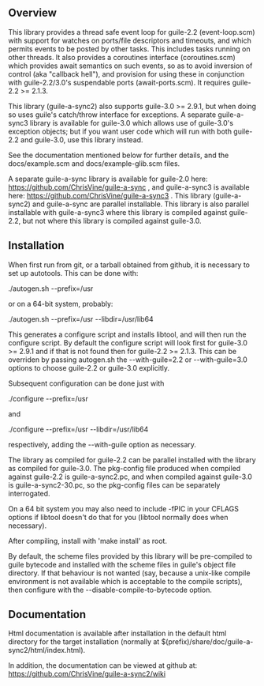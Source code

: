 Overview
--------

This library provides a thread safe event loop for guile-2.2
(event-loop.scm) with support for watches on ports/file descriptors
and timeouts, and which permits events to be posted by other tasks.
This includes tasks running on other threads.  It also provides a
coroutines interface (coroutines.scm) which provides await semantics
on such events, so as to avoid inversion of control (aka "callback
hell"), and provision for using these in conjunction with
guile-2.2/3.0's suspendable ports (await-ports.scm).  It requires
guile-2.2 >= 2.1.3.

This library (guile-a-sync2) also supports guile-3.0 >= 2.9.1, but
when doing so uses guile's catch/throw interface for exceptions.  A
separate guile-a-sync3 library is available for guile-3.0 which allows
use of guile-3.0's exception objects; but if you want user code which
will run with both guile-2.2 and guile-3.0, use this library instead.

See the documentation mentioned below for further details, and the
docs/example.scm and docs/example-glib.scm files.

A separate guile-a-sync library is available for guile-2.0 here:
https://github.com/ChrisVine/guile-a-sync , and guile-a-sync3 is
available here: https://github.com/ChrisVine/guile-a-sync3 .  This
library (guile-a-sync2) and guile-a-sync are parallel installable.
This library is also parallel installable with guile-a-sync3 where
this library is compiled against guile-2.2, but not where this library
is compiled against guile-3.0.

Installation
------------

When first run from git, or a tarball obtained from github, it is
necessary to set up autotools.  This can be done with:

  ./autogen.sh --prefix=/usr

or on a 64-bit system, probably:

  ./autogen.sh --prefix=/usr --libdir=/usr/lib64

This generates a configure script and installs libtool, and will then
run the configure script.  By default the configure script will look
first for guile-3.0 >= 2.9.1 and if that is not found then for
guile-2.2 >= 2.1.3.  This can be overriden by passing autogen.sh
the --with-guile=2.2 or --with-guile=3.0 options to choose guile-2.2
or guile-3.0 explicitly.

Subsequent configuration can be done just with

  ./configure --prefix=/usr

and

  ./configure --prefix=/usr --libdir=/usr/lib64

respectively, adding the --with-guile option as necessary.

The library as compiled for guile-2.2 can be parallel installed with
the library as compiled for guile-3.0.  The pkg-config file produced
when compiled against guile-2.2 is guile-a-sync2.pc, and when compiled
against guile-3.0 is guile-a-sync2-30.pc, so the pkg-config files can
be separately interrogated.

On a 64 bit system you may also need to include -fPIC in your CFLAGS
options if libtool doesn't do that for you (libtool normally does when
necessary).

After compiling, install with 'make install' as root.

By default, the scheme files provided by this library will be
pre-compiled to guile bytecode and installed with the scheme files in
guile's object file directory.  If that behaviour is not wanted (say,
because a unix-like compile environment is not available which is
acceptable to the compile scripts), then configure with the
--disable-compile-to-bytecode option.

Documentation
-------------

Html documentation is available after installation in the default html
directory for the target installation (normally at
$(prefix)/share/doc/guile-a-sync2/html/index.html).

In addition, the documentation can be viewed at github at:
https://github.com/ChrisVine/guile-a-sync2/wiki
